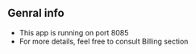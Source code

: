 ## Genral info

- This app is running on port 8085
- For more details, feel free to consult Billing section
